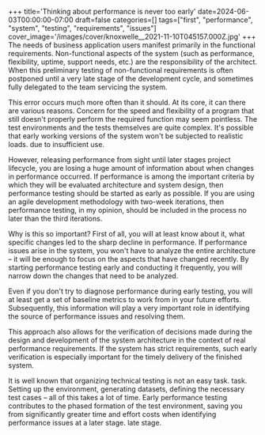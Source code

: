 +++
title='Thinking about performance is never too early'
date=2024-06-03T00:00:00-07:00
draft=false
categories=[]
tags=["first", "performance", "system", "testing", "requirements", "issues"]
cover_image='/images/cover/knoxwelle__2021-11-10T045157.000Z.jpg'
+++
The needs of business application users manifest primarily
in the functional requirements. Non-functional aspects of the system (such as performance, flexibility, uptime, support needs, etc.) are the responsibility of the architect. When
this preliminary testing of non-functional requirements is often postponed until a very late stage of the development cycle, and sometimes
fully delegated to the team servicing the system.

This error occurs much more often than it should. At its core, it can
there are various reasons. Concern for the speed and flexibility of a program that still doesn't properly perform the required function may seem pointless. The test environments and the tests themselves are quite complex. It's possible that early working versions of the system won't be subjected to realistic loads.
due to insufficient use.

However, releasing performance from sight until later stages
project lifecycle, you are losing a huge amount of information
about when changes in performance occurred. If performance is among the important criteria by which they will be evaluated
architecture and system design, then performance testing should be started as early as possible. If you are using an agile development methodology with two-week iterations, then performance testing, in my opinion, should be included in the process no later than the third
iterations.

Why is this so important? First of all, you will at least know about it,
what specific changes led to the sharp decline in performance.
If performance issues arise in the system, you won't have to analyze the entire architecture – it will be enough to focus on the aspects that have changed recently. By starting performance testing early and conducting it frequently, you will narrow down the changes that need to be analyzed.

Even if you don't try to diagnose performance during early testing, you will at least get a set of baseline metrics to work from in your future efforts. Subsequently, this information will play a very important role in identifying the source of performance issues and resolving them.

This approach also allows for the verification of decisions made during the design and development of the system architecture in the context of real performance requirements. If the system has strict requirements, such early verification is especially important for the timely delivery of the finished system.

It is well known that organizing technical testing is not an easy task.
task. Setting up the environment, generating datasets, defining the necessary test cases – all of this takes a lot of time.
Early performance testing contributes to the phased formation of the test environment, saving you from significantly greater time and effort costs when identifying performance issues at a later stage.
late stage.